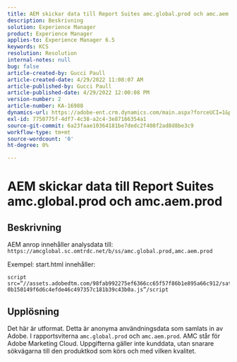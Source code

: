 ```yaml
---
title: AEM skickar data till Report Suites amc.global.prod och amc.aem.prod
description: Beskrivning
solution: Experience Manager
product: Experience Manager
applies-to: Experience Manager 6.5
keywords: KCS
resolution: Resolution
internal-notes: null
bug: false
article-created-by: Gucci Paull
article-created-date: 4/29/2022 11:08:07 AM
article-published-by: Gucci Paull
article-published-date: 4/29/2022 12:00:08 PM
version-number: 2
article-number: KA-16988
dynamics-url: https://adobe-ent.crm.dynamics.com/main.aspx?forceUCI=1&pagetype=entityrecord&etn=knowledgearticle&id=ca7ac9a4-acc7-ec11-a7b6-0022480a10ee
exl-id: 7750775f-4df7-4c38-a2c4-3e87166354a1
source-git-commit: 6a23faae10364181be7dedc2f408f2ad8d8be3c9
workflow-type: tm+mt
source-wordcount: '0'
ht-degree: 0%

---
```


# AEM skickar data till Report Suites amc.global.prod och amc.aem.prod

## Beskrivning



AEM anrop innehåller analysdata till: `https://amcglobal.sc.omtrdc.net/b/ss/amc.global.prod,amc.aem.prod`

Exempel: start.html innehåller:

```
script src=“//assets.adobedtm.com/98fab992275ef6366cc65f57f86b1e895a66c912/satelliteLib-0b150149f6d6c4efde46c497357c181b39c43b0a.js”/script
```




## Upplösning



Det här är utformat. Detta är anonyma användningsdata som samlats in av Adobe. I rapportsviterna `amc.global.prod` och `amc.aem.prod`. AMC står för Adobe Marketing Cloud. Uppgifterna gäller inte kunddata, utan snarare sökvägarna till den produktkod som körs och med vilken kvalitet.
